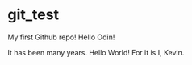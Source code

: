 # git_test
My first Github repo!
Hello Odin!



It has been many years. Hello World! For it is I, Kevin.